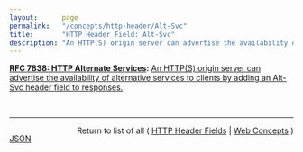 ```yaml
---
layout:      page
permalink:   "/concepts/http-header/Alt-Svc"
title:       "HTTP Header Field: Alt-Svc"
description: "An HTTP(S) origin server can advertise the availability of alternative services to clients by adding an Alt-Svc header field to responses."
---
```


**[RFC 7838: HTTP Alternate Services](/specs/IETF/RFC/7838 "This document specifies &#34;alternative services&#34; for HTTP, which allow an origin's resources to be authoritatively available at a separate network location, possibly accessed with a different protocol configuration."):** [An HTTP(S) origin server can advertise the availability of alternative services to clients by adding an Alt-Svc header field to responses.](http://tools.ietf.org/html/rfc7838#section-3 "Read documentation for HTTP Header Field &#34;Alt-Svc&#34;")

<br/>
<hr/>

<p style="float : left"><a href="./Alt-Svc.json" title="JSON representing this particular Web Concept value">JSON</a></p>
<p style="text-align: right">Return to list of all ( <a href="../http-headers">HTTP Header Fields</a> | <a href="../">Web Concepts</a> )</p>
